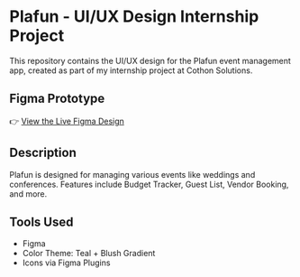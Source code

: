 # Plafun - UI/UX Design Internship Project

This repository contains the UI/UX design for the Plafun event management app, created as part of my internship project at Cothon Solutions.

## Figma Prototype

👉 [View the Live Figma Design](https://www.figma.com/proto/0yjkYlT6LOm2cIIa3Ur74q/Plafun?page-id=0%3A1&node-id=357-542&p=f&viewport=307%2C476%2C0.06&t=l0HUSXpdhnYyf2wI-1&scaling=scale-down&content-scaling=fixed&starting-point-node-id=1%3A3&show-proto-sidebar=1)

## Description

Plafun is designed for managing various events like weddings and conferences. Features include Budget Tracker, Guest List, Vendor Booking, and more.

## Tools Used

- Figma
- Color Theme: Teal + Blush Gradient
- Icons via Figma Plugins
